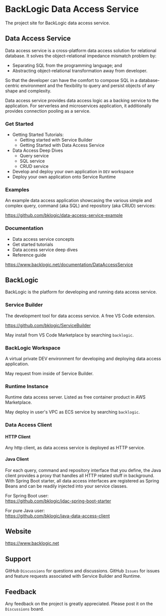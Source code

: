 # BackLogic Data Access Service

The project site for BackLogic data access service.

## Data Access Service

Data access service is a cross-platform data access solution for relational database. It solves the object-relational impedance mismatch problem by:

- Separating SQL from the programming language; and
- Abstracting object-relational transformation away from developer.

So that the developer can have the comfort to compose SQL in a database-centric environment and the flexibility to query and persist objects of any shape and complexity.

Data access service provides data access logic as a backing service to the application. For serverless and microservices application, it additionally provides connection pooling as a service.

### Get Started

- Getting Started Tutorials:
    - Getting started with Service Builder
    - Getting Started with Data Access Service
- Data Access Deep Dives
    - Query service
    - SQL service
    - CRUD service
- Develop and deploy your own application in `DEV` workspace
- Deploy your own application onto Service Runtime

### Examples

An example data access application showcasing the various simple and complex query, command (aka SQL) and repository (aka CRUD) services:

https://github.com/bklogic/data-access-service-example

### Documentation

- Data access service concepts
- Get started tutorials
- Data access service deep dives
- Reference guide

https://www.backlogic.net/documentation/DataAccessService

## BackLogic

BackLogic is the platform for developing and running data access service.

### Service Builder

The development tool for data access service. A free VS Code extension.

https://github.com/bklogic/ServiceBuilder

May install from VS Code Marketplace by searching `backlogic`.

### BackLogic Workspace

A virtual private DEV environment for developing and deploying data access application.

May request from inside of Service Builder.

### Runtime Instance

Runtime data access server. Listed as free container product in AWS Marketplace.

May deploy in user's VPC as ECS service by searching `backlogic`.

### Data Access Client

#### HTTP Client

Any http client, as data access service is deployed as HTTP service.

#### Java Client

For each query, command and repository interface that you define, the Java client provides a proxy that handles all HTTP related stuff in background. With Spring Boot starter, all data access interfaces are registered as Spring Beans and can be readily injected into your service classes.

For Spring Boot user:  
https://github.com/bklogic/jdac-spring-boot-starter

For pure Java user:  
https://github.com/bklogic/java-data-access-client


## Website

https://www.backlogic.net

## Support

GitHub `Discussions` for questions and discussions. GitHub `Issues` for issues and feature requests associated with Service Builder and Runtime.

## Feedback

Any feedback on the project is greatly appreciated. Please post it on the `Discussions` board.

